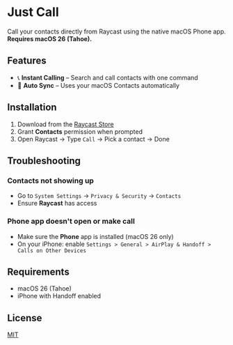# Just Call

Call your contacts directly from Raycast using the native macOS Phone app.
**Requires macOS 26 (Tahoe).**

## Features

* 📞 **Instant Calling** – Search and call contacts with one command
* 🔁 **Auto Sync** – Uses your macOS Contacts automatically

## Installation

1. Download from the [Raycast Store](https://www.raycast.com/store)
2. Grant **Contacts** permission when prompted
3. Open Raycast → Type `Call` → Pick a contact → Done

## Troubleshooting

### Contacts not showing up

* Go to `System Settings` → `Privacy & Security` → `Contacts`
* Ensure **Raycast** has access

### Phone app doesn't open or make call

* Make sure the **Phone** app is installed (macOS 26 only)
* On your iPhone: enable `Settings > General > AirPlay & Handoff > Calls on Other Devices`

## Requirements

* macOS 26 (Tahoe)
* iPhone with Handoff enabled

## License

[MIT](./LICENSE)